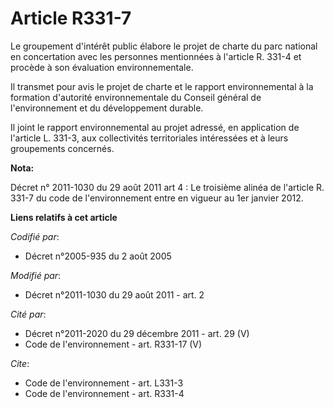 # Article R331-7

Le groupement d'intérêt public élabore le projet de charte du parc national en concertation avec les personnes mentionnées à
l'article R. 331-4 et procède à son évaluation environnementale. 

Il transmet pour avis le projet de charte et le rapport environnemental à la formation d'autorité environnementale du Conseil
général de l'environnement et du développement durable. 

Il joint le rapport environnemental au projet adressé, en application de l'article L. 331-3, aux collectivités territoriales
intéressées et à leurs groupements concernés.

**Nota:**

Décret n° 2011-1030 du 29 août 2011 art 4 : Le troisième alinéa de l'article R. 331-7 du code de l'environnement entre en
vigueur au 1er janvier 2012.

**Liens relatifs à cet article**

_Codifié par_:

  - Décret n°2005-935 du 2 août 2005

_Modifié par_:

  - Décret n°2011-1030 du 29 août 2011 - art. 2

_Cité par_:

  - Décret n°2011-2020 du 29 décembre 2011 - art. 29 (V)
  - Code de l'environnement - art. R331-17 (V)

_Cite_:

  - Code de l'environnement - art. L331-3
  - Code de l'environnement - art. R331-4
